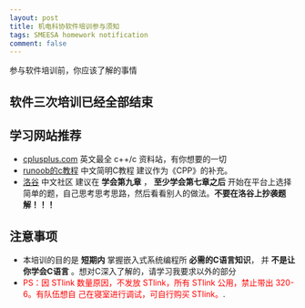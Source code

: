 ```yaml
---
layout: post
title: 机电科协软件培训参与须知
tags: SMEESA homework notification
comment: false
---
```


参与软件培训前，你应该了解的事情


## 软件三次培训已经全部结束


## 学习网站推荐
- <a href="https://cplusplus.com">cplusplus.com</a> 英文最全 c++/c 资料站，有你想要的一切
- <a href="https://www.runoob.com/cprogramming/c-tutorial.html">runoob的c教程</a> 中文简明C教程 建议作为《CPP》的补充。
- <a href="https://www.luogu.org">洛谷</a> 
中文社区 建议在 **学会第九章** ， **至少学会第七章之后** 开始在平台上选择简单的题，自己思考思考思路，然后看看别人的做法。**不要在洛谷上抄袭题解！！！**  




## 注意事项

  - 本培训的目的是 **短期内** 掌握嵌入式系统编程所 **必需的C语言知识**， 并 **不是让你学会C语言** 。想对C深入了解的，请学习我要求以外的部分
  - <span style="color:red">PS：因 STlink 数量原因，不发放 STlink，所有 STlink 公用，禁止带出 320-6。有队伍想自 己在寝室进行调试，可自行购买 STlink。</span>.


